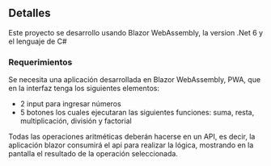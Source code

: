<!-- GETTING STARTED -->
## Detalles

Este proyecto se desarrollo usando Blazor WebAssembly, la version .Net 6 y el lenguaje de C# 

### Requerimientos

Se necesita una aplicación desarrollada en Blazor WebAssembly, PWA, que en la interfaz tenga los siguientes elementos:
* 2 input para ingresar números 
* 5 botones los cuales ejecutaran las siguientes funciones: suma, resta, multiplicación, división y factorial

Todas las operaciones aritméticas deberán hacerse en un API, es decir, la aplicación blazor consumirá el api para realizar la lógica, 
mostrando en la pantalla el resultado de la operación seleccionada. 


 

